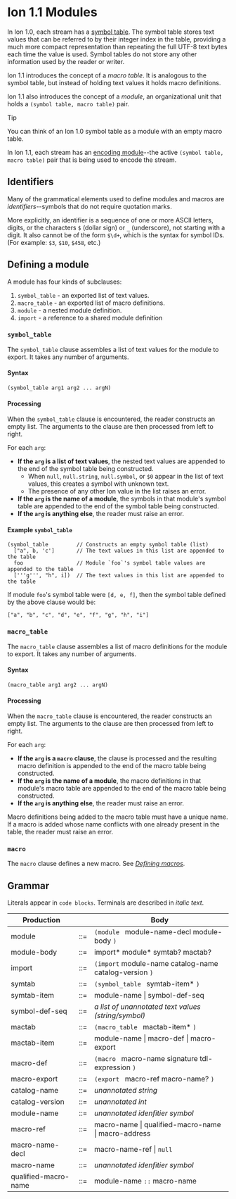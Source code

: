 # Ion 1.1 Modules

In Ion 1.0, each stream has a [symbol table](https://amazon-ion.github.io/ion-docs/docs/symbols.html#processing-of-symbol-tables). The symbol table stores text values that can be referred to by their integer index in the table, providing a much more compact representation than repeating the full UTF-8 text bytes each time the value is used. Symbol tables do not store any other information used by the reader or writer.

Ion 1.1 introduces the concept of a _macro table_. It is analogous to the symbol table, but instead of holding text values it holds macro definitions.

Ion 1.1 also introduces the concept of a _module_, an organizational unit that holds a `(symbol table, macro table)` pair.

> [!TIP]
> You can think of an Ion 1.0 symbol table as a module with an empty macro table.

In Ion 1.1, each stream has an [encoding module](modules/encoding_module.md)--the active `(symbol table, macro table)` pair that is being used to encode the stream.

## Identifiers

Many of the grammatical elements used to define modules and macros are _identifiers_--symbols that do not require quotation marks.

More explicitly, an identifier is a sequence of one or more ASCII letters, digits, or the characters `$` (dollar sign) or `_` (underscore), not starting with a digit. It also cannot be of the form `$\d+`, which is the syntax for symbol IDs. (For example: `$3`, `$10`, `$458`, etc.)

## Defining a module

A module has four kinds of subclauses:

1. `symbol_table` - an exported list of text values.
2. `macro_table` - an exported list of macro definitions.
3. `module` - a nested module definition.
4. `import` - a reference to a shared module definition

<!-- TODO: `export` -->

### `symbol_table`

The `symbol_table` clause assembles a list of text values for the module to export. It takes any number of arguments.

#### Syntax
```ion
(symbol_table arg1 arg2 ... argN)
```

#### Processing

When the `symbol_table` clause is encountered, the reader constructs an empty list. The arguments to the clause are then processed from left to right.

For each `arg`:
* **If the `arg` is a list of text values**, the nested text values are appended to the end of the symbol table being constructed.
  * When `null`, `null.string`, `null.symbol`, or `$0` appear in the list of text values, this creates a symbol with unknown text.
  * The presence of any other Ion value in the list raises an error.
* **If the `arg` is the name of a module**, the symbols in that module's symbol table are appended to the end of the symbol table being constructed.
* **If the `arg` is anything else**, the reader must raise an error.

#### Example `symbol_table`

```ion
(symbol_table         // Constructs an empty symbol table (list)
  ["a", b, 'c']       // The text values in this list are appended to the table
  foo                 // Module `foo`'s symbol table values are appended to the table
  ['''g''', "h", i])  // The text values in this list are appended to the table
```
If module `foo`'s symbol table were `[d, e, f]`, then the symbol table defined by the above clause would be:
```ion
["a", "b", "c", "d", "e", "f", "g", "h", "i"]
```

### `macro_table`

The `macro_table` clause assembles a list of macro definitions for the module to export. It takes any number of arguments.

#### Syntax
```ion
(macro_table arg1 arg2 ... argN)
```
#### Processing

When the `macro_table` clause is encountered, the reader constructs an empty list. The arguments to the clause are then processed from left to right.

For each `arg`:
* **If the `arg` is a `macro` clause**, the clause is processed and the resulting macro definition is appended to the end of the macro table being constructed.
* **If the `arg` is the name of a module**, the macro definitions in that module's macro table are appended to the end of the macro table being constructed.
* **If the `arg` is anything else**, the reader must raise an error.


Macro definitions being added to the macro table must have a unique name. If a macro is added whose name conflicts with one already present in the table, the reader must raise an error.

### `macro`

The `macro` clause defines a new macro. See _[Defining macros](macros/defining_macros.md)_.

## Grammar

Literals appear in `code blocks`. Terminals are described in _italic text_.

| Production           |     | Body                                                   |
|----------------------|-----|--------------------------------------------------------|
| module               | ::= | `(module ` module-name-decl module-body `)`            |
| module-body          | ::= | import* module* symtab? mactab?                        |
| import               | ::= | `(import` module-name catalog-name catalog-version `)` |
| symtab               | ::= | `(symbol_table ` symtab-item* `)`                      |
| symtab-item          | ::= | module-name \| symbol-def-seq                          |
| symbol-def-seq       | ::= | _a list of unannotated text values (string/symbol)_    |
| mactab               | ::= | `(macro_table ` mactab-item* `)`                       |
| mactab-item          | ::= | module-name \| macro-def \| macro-export               |
| macro-def            | ::= | `(macro ` macro-name signature tdl-expression `)`      |
| macro-export         | ::= | `(export ` macro-ref macro-name? `)`                   |
| catalog-name         | ::= | _unannotated string_                                   |
| catalog-version      | ::= | _unannotated int_                                      |
| module-name          | ::= | _unannotated idenfitier symbol_                        |
| macro-ref            | ::= | macro-name \| qualified-macro-name \| macro-address    |
| macro-name-decl      | ::= | macro-name-ref \| `null`                               |
| macro-name           | ::= | _unannotated idenfitier symbol_                        |
| qualified-macro-name | ::= | module-name `::` macro-name                            |
